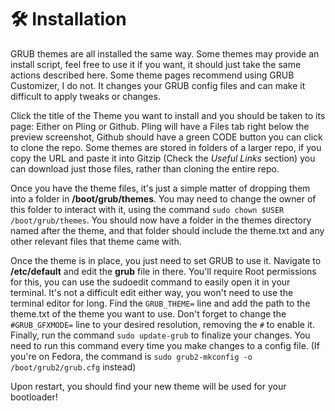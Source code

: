 # 🛠️ Installation

GRUB themes are all installed the same way. Some themes may provide an install script, feel free to use it if you want, it should just take the same actions described here. Some theme pages recommend using GRUB Customizer, I do not. It changes your GRUB config files and can make it difficult to apply tweaks or changes.

Click the title of the Theme you want to install and you should be taken to its page: Either on Pling or Github. Pling will have a Files tab right below the preview screenshot, Github should have a green CODE button you can click to clone the repo. Some themes are stored in folders of a larger repo, if you copy the URL and paste it into Gitzip (Check the *Useful Links* section) you can download just those files, rather than cloning the entire repo.

Once you have the theme files, it's just a simple matter of dropping them into a folder in **/boot/grub/themes**. You may need to change the owner of this folder to interact with it, using the command `sudo chown $USER /boot/grub/themes`. You should now have a folder in the themes directory named after the theme, and that folder should include the theme.txt and any other relevant files that theme came with.  

Once the theme is in place, you just need to set GRUB to use it. Navigate to **/etc/default** and edit the **grub** file in there. You'll require Root permissions for this, you can use the sudoedit command to easily open it in your terminal. It's not a difficult edit either way, you won't need to use the terminal editor for long. Find the `GRUB_THEME=` line and add the path to the theme.txt of the theme you want to use. Don't forget to change the `#GRUB_GFXMODE=` line to your desired resolution, removing the `#` to enable it.  
Finally, run the command `sudo update-grub` to finalize your changes. You need to run this command every time you make changes to a config file. (If you're on Fedora, the command is `sudo grub2-mkconfig -o /boot/grub2/grub.cfg` instead)

Upon restart, you should find your new theme will be used for your bootloader!
